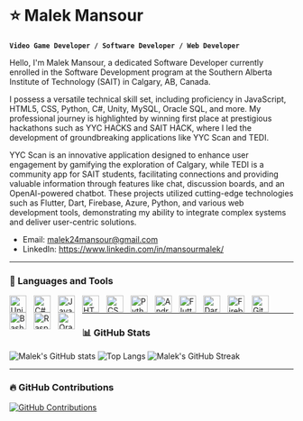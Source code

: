 # ⭐ Malek Mansour

**`Video Game Developer / Software Developer / Web Developer`**

Hello, I'm Malek Mansour, a dedicated Software Developer currently enrolled in the Software Development program at the Southern Alberta Institute of Technology (SAIT) in Calgary, AB, Canada.

I possess a versatile technical skill set, including proficiency in JavaScript, HTML5, CSS, Python, C#, Unity, MySQL, Oracle SQL, and more. My professional journey is highlighted by winning first place at prestigious hackathons such as YYC HACKS and SAIT HACK, where I led the development of groundbreaking applications like YYC Scan and TEDI.

YYC Scan is an innovative application designed to enhance user engagement by gamifying the exploration of Calgary, while TEDI is a community app for SAIT students, facilitating connections and providing valuable information through features like chat, discussion boards, and an OpenAI-powered chatbot. These projects utilized cutting-edge technologies such as Flutter, Dart, Firebase, Azure, Python, and various web development tools, demonstrating my ability to integrate complex systems and deliver user-centric solutions.

- Email: malek24mansour@gmail.com
- LinkedIn: https://www.linkedin.com/in/mansourmalek/

---

### 🧰 Languages and Tools

<img align="left" alt="Unity" width="30px" style="padding-right:10px;" src="https://cdn.jsdelivr.net/gh/devicons/devicon/icons/unity/unity-original.svg" />
<img align="left" alt="C#" width="30px" style="padding-right:10px;" src="https://cdn.jsdelivr.net/gh/devicons/devicon/icons/csharp/csharp-plain.svg" />
<img align="left" alt="JavaScript" width="30px" style="padding-right:10px;" src="https://cdn.jsdelivr.net/gh/devicons/devicon/icons/javascript/javascript-plain.svg" />
<img align="left" alt="HTML5" width="30px" style="padding-right:10px;" src="https://cdn.jsdelivr.net/gh/devicons/devicon/icons/html5/html5-plain.svg" />
<img align="left" alt="CSS3" width="30px" style="padding-right:10px;" src="https://cdn.jsdelivr.net/gh/devicons/devicon/icons/css3/css3-plain.svg" />
<img align="left" alt="Python" width="30px" style="padding-right:10px;" src="https://cdn.jsdelivr.net/gh/devicons/devicon/icons/python/python-plain.svg" />
<img align="left" alt="Android Studio" width="30px" style="padding-right:10px;" src="https://cdn.jsdelivr.net/gh/devicons/devicon/icons/androidstudio/androidstudio-original.svg" />
<img align="left" alt="Flutter" width="30px" style="padding-right:10px;" src="https://cdn.jsdelivr.net/gh/devicons/devicon/icons/flutter/flutter-plain.svg" />
<img align="left" alt="Dart" width="30px" style="padding-right:10px;" src="https://cdn.jsdelivr.net/gh/devicons/devicon/icons/dart/dart-plain.svg" />
<img align="left" alt="Firebase" width="30px" style="padding-right:10px;" src="https://cdn.jsdelivr.net/gh/devicons/devicon/icons/firebase/firebase-plain.svg" />
<img align="left" alt="Git" width="30px" style="padding-right:10px;" src="https://cdn.jsdelivr.net/gh/devicons/devicon/icons/git/git-original.svg" />
<img align="left" alt="Bash" width="30px" style="padding-right:10px;" src="https://cdn.jsdelivr.net/gh/devicons/devicon/icons/bash/bash-original.svg" />
<img align="left" alt="Raspberry Pi" width="30px" style="padding-right:10px;" src="https://cdn.jsdelivr.net/gh/devicons/devicon/icons/raspberrypi/raspberrypi-original.svg" />
<img align="left" alt="Oracle" width="30px" style="padding-right:10px;" src="https://cdn.jsdelivr.net/gh/devicons/devicon/icons/oracle/oracle-original.svg" />
<br />

---

### 📊 GitHub Stats

![Malek's GitHub stats](https://github-readme-stats.vercel.app/api?username=malekmansour&show_icons=true&theme=gruvbox)
![Top Langs](https://github-readme-stats.vercel.app/api/top-langs/?username=malekmansour&layout=compact&theme=gruvbox)
![Malek's GitHub Streak](https://github-readme-streak-stats.herokuapp.com/?user=malekmansour&theme=gruvbox)

---

### 🔥 GitHub Contributions

[![GitHub Contributions](https://github-contribution-stats.vercel.app/api/?username=malekmansour&show_icons=true&theme=gruvbox)](https://github.com/malekmansour/github-readme-stats)
